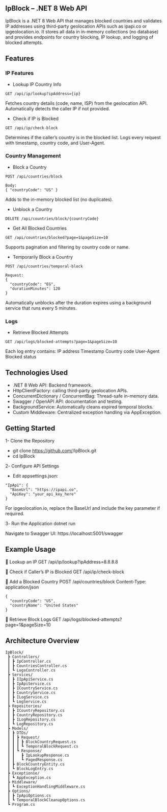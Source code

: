 ## IpBlock – .NET 8 Web API
IpBlock is a .NET 8 Web API that manages blocked countries and validates IP addresses using third-party geolocation APIs such as ipapi.co or ipgeolocation.io.
It stores all data in in-memory collections (no database) and provides endpoints for country blocking, IP lookup, and logging of blocked attempts.

## Features
### IP Features
- Lookup IP Country Info
```
GET /api/ip/lookup?ipAddress={ip}
```
Fetches country details (code, name, ISP) from the geolocation API.
Automatically detects the caller IP if not provided.

- Check if IP is Blocked
```
GET /api/ip/check-block
```
Determines if the caller’s country is in the blocked list.
Logs every request with timestamp, country code, and User-Agent.

### Country Management
- Block a Country
```
POST /api/countries/block
```
```
Body:
{ "countryCode": "US" }
```
Adds to the in-memory blocked list (no duplicates).

- Unblock a Country
```
DELETE /api/countries/block/{countryCode}
```

- Get All Blocked Countries
```
GET /api/countries/blocked?page=1&pageSize=10
```
Supports pagination and filtering by country code or name.

- Temporarily Block a Country
```
POST /api/countries/temporal-block
```
```
Request:
{
  "countryCode": "EG",
  "durationMinutes": 120
}
```
Automatically unblocks after the duration expires using a background service that runs every 5 minutes.

### Logs
- Retrieve Blocked Attempts
```
GET /api/logs/blocked-attempts?page=1&pageSize=10
```
Each log entry contains:
IP address
Timestamp
Country code
User-Agent
Blocked status

## Technologies Used
- .NET 8 Web API: Backend framework.
- HttpClientFactory: calling third-party geolocation APIs.
- ConcurrentDictionary / ConcurrentBag: Thread-safe in-memory data.
- Swagger / OpenAPI	API: documentation and testing.
- BackgroundService: Automatically cleans expired temporal blocks.
- Custom Middleware: Centralized exception handling via AppException.

## Getting Started
1- Clone the Repository
- git clone https://github.com/<abdelrahman-kamel-elgendy>/IpBlock.git
- cd IpBlock

2️- Configure API Settings
- Edit appsettings.json:
```
"IpApi": {
  "BaseUrl": "https://ipapi.co",
  "ApiKey": "your_api_key_here"
}
```

For ipgeolocation.io, replace the BaseUrl and include the key parameter if required.

3️- Run the Application
dotnet run

Navigate to Swagger UI:
https://localhost:5001/swagger

## Example Usage
🔹 Lookup an IP
GET /api/ip/lookup?ipAddress=8.8.8.8

🔹 Check if Caller’s IP is Blocked
GET /api/ip/check-block

🔹 Add a Blocked Country
POST /api/countries/block
Content-Type: application/json
```
{
  "countryCode": "US",
  "countryName": "United States"
}
```
🔹 Retrieve Block Logs
GET /api/logs/blocked-attempts?page=1&pageSize=10

## Architecture Overview
```
IpBlock/
 ┣ Controllers/
 ┃ ┣ IpController.cs
 ┃ ┣ CountriesController.cs
 ┃ ┗ LogsController.cs
 ┣ Services/
 ┃ ┣ IIpApiService.cs
 ┃ ┣ IpApiService.cs
 ┃ ┣ ICountryService.cs
 ┃ ┣ CountryService.cs
 ┃ ┣ ILogService.cs
 ┃ ┗ LogService.cs
 ┣ Repositories/
 ┃ ┣ ICountryRepository.cs
 ┃ ┣ CountryRepository.cs
 ┃ ┣ ILogRepository.cs
 ┃ ┗ LogRepository.cs
 ┣ Models/
 ┃ ┣ DTOs/
 ┃ ┃ ┣ Request/
 ┃ ┃ ┃ ┣ BlockCountryRequest.cs
 ┃ ┃ ┃ ┗ TemporalBlockRequest.cs
 ┃ ┃ ┗ Response/
 ┃ ┃   ┣ IpLookupResponse.cs
 ┃ ┃   ┗ PagedResponse.cs
 ┃ ┣ BlockCountryEntity.cs
 ┃ ┗ BlockLogEntry.cs
 ┣ Exceptionse/
 ┃ ┗ AppException.cs
 ┣ Middleware/
 ┃ ┗ ExceptionHandlingMiddleware.cs
 ┣ Options/
 ┃ ┣ IpApiOptions.cs
 ┃ ┗ TemporalBlockCleanupOptions.cs
 ┗ Program.cs
 ```
